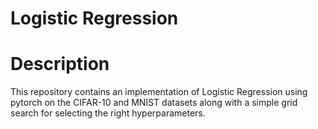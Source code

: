 # Logistic Regression

# Description

This repository contains an implementation of Logistic Regression using pytorch on the CIFAR-10 and MNIST datasets along with a simple grid search for selecting the right hyperparameters.
